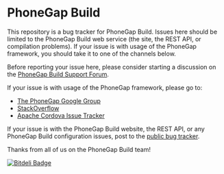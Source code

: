 PhoneGap Build 
=====
This repository is a bug tracker for PhoneGap Build. Issues here should be limited to the PhoneGap Build web service (the site, the REST API, or compilation problems). If your issue is with usage of the PhoneGap framework, you should take it to one of the channels below.

Before reporting your issue here, please consider starting a discussion on the [PhoneGap Build Support Forum](http://community.phonegap.com).

If your issue is with usage of the PhoneGap framework, please go to:
- [The PhoneGap Google Group](http://groups.google.com/group/phonegap)
- [StackOverflow](http://www.stackoverflow.com)
- [Apache Cordova Issue Tracker](https://issues.apache.org/jira/browse/CB)

If your issue is with the PhoneGap Build website, the REST API, or any PhoneGap Build configuration issues, post to the [public bug tracker](https://github.com/phonegap/build/issues).

Thanks from all of us on the PhoneGap Build team!

[![Bitdeli Badge](https://d2weczhvl823v0.cloudfront.net/phonegap/build/trend.png)](https://bitdeli.com/free "Bitdeli Badge")

